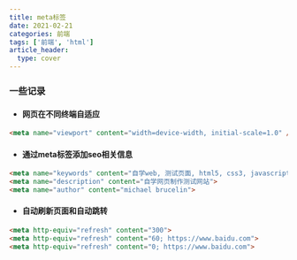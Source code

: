 ```yaml
---
title: meta标签
date: 2021-02-21
categories: 前端
tags: ['前端', 'html']
article_header:
  type: cover
---
```


### 一些记录

- #### 网页在不同终端自适应

```html
<meta name="viewport" content="width=device-width, initial-scale=1.0" />
```

- #### 通过meta标签添加seo相关信息

```html
<meta name="keywords" content="自学web, 测试页面, html5, css3, javascript">
<meta name="description" content="自学网页制作测试网站">
<meta name="author" content="michael brucelin">
```

- #### 自动刷新页面和自动跳转

```html
<meta http-equiv="refresh" content="300">
<meta http-equiv="refresh" content="60; https://www.baidu.com">
<meta http-equiv="refresh" content="0; https://www.baidu.com">
```
